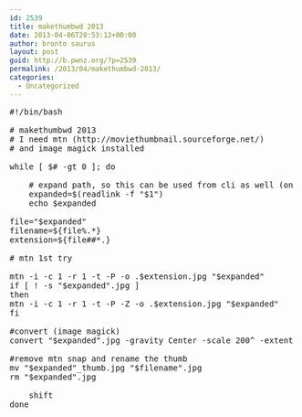 ```yaml
---
id: 2539
title: makethumbwd 2013
date: 2013-04-06T20:53:12+00:00
author: bronto saurus
layout: post
guid: http://b.pwnz.org/?p=2539
permalink: /2013/04/makethumbwd-2013/
categories:
  - Uncategorized
---
```

<pre>#!/bin/bash

# makethumbwd 2013
# I need mtn (http://moviethumbnail.sourceforge.net/)
# and image magick installed

while [ $# -gt 0 ]; do

    # expand path, so this can be used from cli as well (on relative paths)
    expanded=$(readlink -f "$1")
    echo $expanded 

file="$expanded"
filename=${file%.*}
extension=${file##*.}

# mtn 1st try

mtn -i -c 1 -r 1 -t -P -o .$extension.jpg "$expanded"
if [ ! -s "$expanded".jpg ]
then
mtn -i -c 1 -r 1 -t -P -Z -o .$extension.jpg "$expanded"
fi

#convert (image magick)
convert "$expanded".jpg -gravity Center -scale 200^ -extent 120x180 "$expanded"_thumb.jpg

#remove mtn snap and rename the thumb
mv "$expanded"_thumb.jpg "$filename".jpg
rm "$expanded".jpg

    shift
done
</pre>